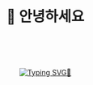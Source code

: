 <div align=center><h1>👋 안녕하세요 </h1></div>

<div align="center">
<br><br><br>
  
[![Typing SVG](https://readme-typing-svg.herokuapp.com?font=sansserif&color=9D9ED2&size=35&center=true&vCenter=true&width=450&height=53&lines=Thanks+for+visit):eyes:](https://git.io/typing-svg)
  
<br><br><br>
